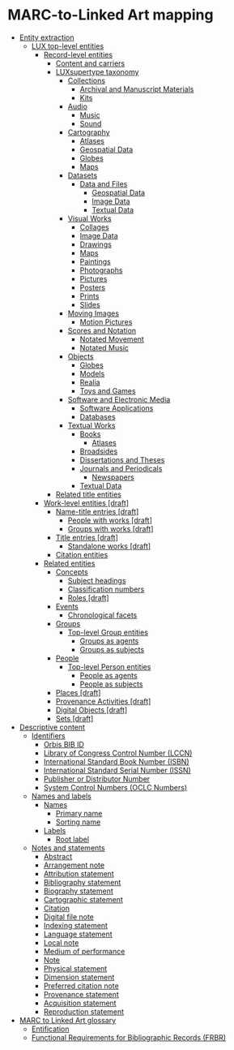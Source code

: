 # MARC-to-Linked Art mapping

-   [Entity extraction](concepts/entity_extraction.md)
    -   [LUX top-level entities](concepts/lux_top-level_entities.md)
        -   [Record-level entities](concepts/record_level_entities.md)
            -   [Content and carriers](tasks/content_and_carriers.md)
            -   [LUXsupertype taxonomy](tasks/supertypes/supertypes.md)
                -   [Collections](tasks/supertypes/collectionformats.md)
                    -   [Archival and Manuscript Materials](tasks/supertypes/archivalandmanuscriptmaterials.md)
                    -   [Kits](tasks/supertypes/kits.md)
                -   [Audio](tasks/supertypes/audioformats.md)
                    -   [Music](tasks/supertypes/music.md)
                    -   [Sound](tasks/supertypes/sound.md)
                -   [Cartography](tasks/supertypes/cartographicformats.md)
                    -   [Atlases](tasks/supertypes/atlases.md)
                    -   [Geospatial Data](tasks/supertypes/geospatialdata.md)
                    -   [Globes](tasks/supertypes/globes.md)
                    -   [Maps](tasks/supertypes/maps.md)
                -   [Datasets](tasks/supertypes/dataformats.md)
                    -   [Data and Files](tasks/supertypes/dataandfiles.md)
                        -   [Geospatial Data](tasks/supertypes/geospatialdata.md)
                        -   [Image Data](tasks/supertypes/imagedata.md)
                        -   [Textual Data](tasks/supertypes/textualdata.md)
                -   [Visual Works](tasks/supertypes/imageformats.md)
                    -   [Collages](tasks/supertypes/collages.md)
                    -   [Image Data](tasks/supertypes/imagedata.md)
                    -   [Drawings](tasks/supertypes/drawings.md)
                    -   [Maps](tasks/supertypes/maps.md)
                    -   [Paintings](tasks/supertypes/paintings.md)
                    -   [Photographs](tasks/supertypes/photographs.md)
                    -   [Pictures](tasks/supertypes/pictures.md)
                    -   [Posters](tasks/supertypes/posters.md)
                    -   [Prints](tasks/supertypes/prints.md)
                    -   [Slides](tasks/supertypes/slides.md)
                -   [Moving Images](tasks/supertypes/movingimageformats.md)
                    -   [Motion Pictures](tasks/supertypes/motionpictures.md)
                -   [Scores and Notation](tasks/supertypes/notationformats.md)
                    -   [Notated Movement](tasks/supertypes/notatedmovement.md)
                    -   [Notated Music](tasks/supertypes/notatedmusic.md)
                -   [Objects](tasks/supertypes/objectformats.md)
                    -   [Globes](tasks/supertypes/globes.md)
                    -   [Models](tasks/supertypes/models.md)
                    -   [Realia](tasks/supertypes/realia.md)
                    -   [Toys and Games](tasks/supertypes/toysandgames.md)
                -   [Software and Electronic Media](tasks/supertypes/softwareformats.md)
                    -   [Software Applications](tasks/supertypes/softwareapplications.md)
                    -   [Databases](tasks/supertypes/databases.md)
                -   [Textual Works](tasks/supertypes/textualformats.md)
                    -   [Books](tasks/supertypes/books.md)
                        -   [Atlases](tasks/supertypes/atlases.md)
                    -   [Broadsides](tasks/supertypes/broadsides.md)
                    -   [Dissertations and Theses](tasks/supertypes/dissertationsandtheses.md)
                    -   [Journals and Periodicals](tasks/supertypes/journalsandperiodicals.md)
                        -   [Newspapers](tasks/supertypes/newspapers.md)
                    -   [Textual Data](tasks/supertypes/textualdata.md)
            -   [Related title entities](tasks/names-and-labels/related_title_entities.md)
        -   [Work-level entities \[draft\]](concepts/work_level_entities.md)
            -   [Name-title entries \[draft\]](concepts/name_title_entries.md)
                -   [People with works \[draft\]](tasks/name-title/people_with_works.md)
                -   [Groups with works \[draft\]](tasks/name-title/groups_with_works.md)
            -   [Title entries \[draft\]](concepts/title_entries.md)
                -   [Standalone works \[draft\]](tasks/names-and-labels/standalone_works.md)
            -   [Citation entities](tasks/citation_entities.md)
        -   [Related entities](tasks/related_entities.md)
            -   [Concepts](concepts/concepts.md)
                -   [Subject headings](tasks/concepts/subject_headings.md)
                -   [Classification numbers](tasks/concepts/classification_numbers.md)
                -   [Roles \[draft\]](tasks/concepts/roles.md)
            -   [Events](concepts/events.md)
                -   [Chronological facets](tasks/events/chronological_facets.md)
            -   [Groups](concepts/groups.md)
                -   [Top-level Group entities](concepts/top_level_group_entities.md)
                    -   [Groups as agents](concepts/groups_as_agents.md)
                    -   [Groups as subjects](concepts/groups_as_subjects.md)
            -   [People](concepts/people.md)
                -   [Top-level Person entities](concepts/top_level_person_entities.md)
                    -   [People as agents](concepts/people_as_agents.md)
                    -   [People as subjects](concepts/people_as_subjects.md)
            -   [Places \[draft\]](concepts/places.md)
            -   [Provenance Activities \[draft\]](concepts/provenance_activities.md)
            -   [Digital Objects \[draft\]](concepts/related_digital_objects.md)
            -   [Sets \[draft\]](concepts/related_sets.md)
-   [Descriptive content](concepts/descriptive_content.md)
    -   [Identifiers](concepts/identifiers.md)
        -   [Orbis BIB ID](tasks/identifiers/orbis_bib_id.md)
        -   [Library of Congress Control Number \(LCCN\)](tasks/identifiers/library_of_congress_control_number_lccn.md)
        -   [International Standard Book Number \(ISBN\)](tasks/identifiers/international_standard_book_number_isbn.md)
        -   [International Standard Serial Number \(ISSN\)](tasks/identifiers/international_standard_serial_number_issn.md)
        -   [Publisher or Distributor Number](tasks/identifiers/publisher_or_distributor_number.md)
        -   [System Control Numbers \(OCLC Numbers\)](tasks/identifiers/oclc_numbers.md)
    -   [Names and labels](concepts/names_and_labels.md)
        -   [Names](tasks/names-and-labels/names.md)
            -   [Primary name](tasks/names-and-labels/primary_name.md)
            -   [Sorting name](tasks/names-and-labels/sorting_name.md)
        -   [Labels](tasks/names-and-labels/labels.md)
            -   [Root label](tasks/names-and-labels/root_label.md)
    -   [Notes and statements](concepts/notes_and_statements.md)
        -   [Abstract](tasks/notes-and-statements/abstract.md)
        -   [Arrangement note](tasks/notes-and-statements/arrangement_note.md)
        -   [Attribution statement](tasks/notes-and-statements/attribution_statement.md)
        -   [Bibliography statement](tasks/notes-and-statements/bibliography_statement.md)
        -   [Biography statement](tasks/notes-and-statements/biography_statement.md)
        -   [Cartographic statement](tasks/notes-and-statements/cartographic_statement.md)
        -   [Citation](tasks/notes-and-statements/citation.md)
        -   [Digital file note](tasks/notes-and-statements/digital_file_note.md)
        -   [Indexing statement](tasks/notes-and-statements/indexing_statement.md)
        -   [Language statement](tasks/notes-and-statements/language_statement.md)
        -   [Local note](tasks/notes-and-statements/local_note.md)
        -   [Medium of performance](tasks/notes-and-statements/material_statement.md)
        -   [Note](tasks/notes-and-statements/note.md)
        -   [Physical statement](tasks/notes-and-statements/physical_statement.md)
        -   [Dimension statement](tasks/notes-and-statements/dimension_statement.md)
        -   [Preferred citation note](tasks/notes-and-statements/preferred_citation_note.md)
        -   [Provenance statement](tasks/notes-and-statements/provenance_statement.md)
        -   [Acquisition statement](tasks/notes-and-statements/acquisition_statement.md)
        -   [Reproduction statement](tasks/notes-and-statements/reproduction_statement.md)
-   [MARC to Linked Art glossary](glossary/marc_to_linked_art_glossary.md)
    -   [Entification](glossary/entification.md)
    -   [Functional Requirements for Bibliographic Records \(FRBR\)](glossary/frbr.md)

